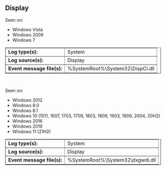 ## Display

Seen on:
* Windows Vista
* Windows 2008
* Windows 7

<table border="1" class="docutils">
  <tbody>
    <tr>
      <td><b>Log type(s):</b></td>
      <td>System</td>
    </tr>
    <tr>
      <td><b>Log source(s):</b></td>
      <td>Display</td>
    </tr>
    <tr>
      <td><b>Event message file(s):</b></td>
      <td>%SystemRoot%\System32\DispCI.dll</td>
    </tr>
  </tbody>
</table>

&nbsp;

Seen on:
* Windows 2012
* Windows 8.0
* Windows 8.1
* Windows 10 (1511, 1607, 1703, 1709, 1803, 1809, 1903, 1909, 2004, 20H2)
* Windows 2016
* Windows 2019
* Windows 11 (21H2)

<table border="1" class="docutils">
  <tbody>
    <tr>
      <td><b>Log type(s):</b></td>
      <td>System</td>
    </tr>
    <tr>
      <td><b>Log source(s):</b></td>
      <td>Display</td>
    </tr>
    <tr>
      <td><b>Event message file(s):</b></td>
      <td>%SystemRoot%\System32\dxgwdi.dll</td>
    </tr>
  </tbody>
</table>

&nbsp;

